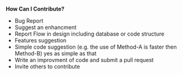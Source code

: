 

**How Can I Contribute?**

- Bug Report
- Suggest an enhancment 
- Report Flow in design including database or code structure
- Features suggestion 
- Simple code suggestion (e.g. the use of Method-A is faster then Method-B) yes as simple as that
- Write an improvment of code and submit a pull request
- Invite others to contribute


